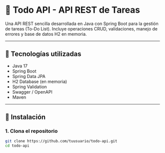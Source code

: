 # 📝 Todo API - API REST de Tareas

Una API REST sencilla desarrollada en Java con Spring Boot para la gestión de tareas (To-Do List). Incluye operaciones CRUD, validaciones, manejo de errores y base de datos H2 en memoria.

---

## 🚀 Tecnologías utilizadas

- Java 17
- Spring Boot
- Spring Data JPA
- H2 Database (en memoria)
- Spring Validation
- Swagger / OpenAPI
- Maven

---

## 🔧 Instalación

### 1. Clona el repositorio

```bash
git clone https://github.com/tuusuario/todo-api.git
cd todo-api
